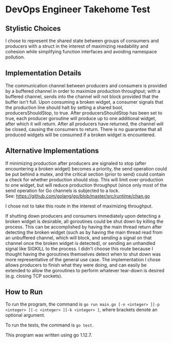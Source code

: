 # DevOps Engineer Takehome Test
## Stylistic Choices
I chose to represent the shared state between groups of consumers and producers
with a struct in the interest of maximizing readability and cohesion while
simplifying function interfaces and avoiding namespace pollution.

## Implementation Details
The communication channel between producers and consumers is provided by a
buffered channel in order to maximize production throughput; with a buffered
channel, sends into the channel will not block provided that the buffer isn't
full.  Upon consuming a broken widget, a consumer signals that the production
line should halt by setting a shared bool, producersShouldStop, to true. After
producersShouldStop has been set to true, each producer goroutine will produce
up to one additional widget, after which it will return. After all producers 
have returned, the channel will be closed, causing the consumers to return.
There is no guarantee that all produced widgets will be consumed if a broken
widget is encountered.

## Alternative Implementations
If minimizing production after producers are signaled to stop (after
encountering a broken widget) becomes a priority, the send operation could be
put behind a mutex, and the critical section (prior to send) could contain a
check for whether production should stop. This will limit over-production to one
widget, but will reduce production throughput (since only most of the send
operation for Go channels is subjected to a lock.  
See: https://github.com/golang/go/blob/master/src/runtime/chan.go 

I chose not to take this route in the interest of maximizing throughput.

If shutting down producers and consumers immediately upon detecting a broken
widget is desirable, all goroutines could be shut down by killing the process.
This can be accomplished by having the main thread return after detecting the
broken widget (such as by having the main thread read from an unbuffered
channel, which will block, and sending a signal on that channel once the broken
widget is detected), or sending an unhandled signal like SIGKILL to the process.
I didn't choose this route because I thought having the goroutines themselves
detect when to shut down was more representative of the general use case. The
implementation I chose allows producers to finish what they were doing, and can
easily be extended to allow the goroutines to perform whatever tear-down is
desired (e.g. closing TCP sockets).

## How to Run
To run the program, the command is `go run main.go [-n <integer> ][-p <integer>
][-c <integer> ][-k <integer> ]`, where brackets denote an optional argument.

To run the tests, the command is `go test`.

This program was written using go 1.12.7.
